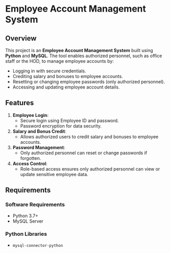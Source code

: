 # Employee Account Management System

## Overview
This project is an **Employee Account Management System** built using **Python** and **MySQL**. The tool enables authorized personnel, such as office staff or the HOD, to manage employee accounts by:
- Logging in with secure credentials.
- Crediting salary and bonuses to employee accounts.
- Resetting or changing employee passwords (only authorized personnel).
- Accessing and updating employee account details.

## Features
1. **Employee Login**:
   - Secure login using Employee ID and password.
   - Password encryption for data security.
2. **Salary and Bonus Credit**:
   - Allows authorized users to credit salary and bonuses to employee accounts.
3. **Password Management**:
   - Only authorized personnel can reset or change passwords if forgotten.
4. **Access Control**:
   - Role-based access ensures only authorized personnel can view or update sensitive employee data.

## Requirements
### Software Requirements
- Python 3.7+
- MySQL Server

### Python Libraries
- `mysql-connector-python`


